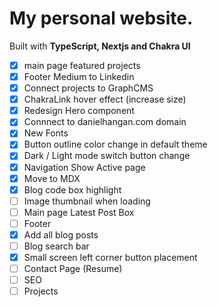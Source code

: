 # My personal website.

Built with **TypeScript, Nextjs and Chakra UI**

- [x] main page featured projects
- [x] Footer Medium to Linkedin
- [x] Connect projects to GraphCMS
- [x] ChakraLink hover effect (increase size)
- [x] Redesign Hero component
- [x] Connnect to danielhangan.com domain
- [x] New Fonts
- [x] Button outline color change in default theme
- [x] Dark / Light mode switch button change
- [x] Navigation Show Active page
- [x] Move to MDX
- [x] Blog code box highlight
- [ ] Image thumbnail when loading
- [ ] Main page Latest Post Box
- [ ] Footer
- [x] Add all blog posts
- [ ] Blog search bar
- [x] Small screen left corner button placement
- [ ] Contact Page (Resume)
- [ ] SEO
- [ ] Projects
